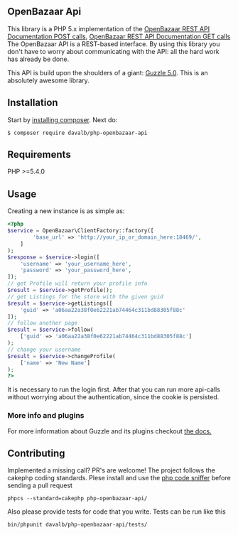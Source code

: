 ## OpenBazaar Api

This library is a PHP 5.x implementation of the [OpenBazaar REST API Documentation POST calls](https://gist.github.com/drwasho/bd4b28a5a07c5a952e2f),
[OpenBazaar REST API Documentation GET calls](https://gist.github.com/drwasho/742505589f62f6aa98b4)
The OpenBazaar API is a REST-based interface. By using this library you don't have to worry about communicating with the
API: all the hard work has already be done.

This API is build upon the shoulders of a giant: [Guzzle 5.0](http://guzzle.readthedocs.org/en/latest/). This is an absolutely awesome library.

## Installation
Start by [installing composer](http://getcomposer.org/doc/01-basic-usage.md#installation).
Next do:

    $ composer require davalb/php-openbazaar-api

## Requirements
PHP >=5.4.0

## Usage
Creating a new instance is as simple as:

```php
<?php
$service = OpenBazaar\ClientFactory::factory([
		'base_url' => 'http://your_ip_or_domain_here:18469/',
	]
);
$response = $service->login([
	'username' => 'your_username_here',
	'password' => 'your_password_here',
]);
// get Profile will return your profile info
$result = $service->getProfile();
// get Listings for the store with the given guid
$result = $service->getListings([
	'guid' => 'a06aa22a38f0e62221ab74464c311bd88305f88c'
]);
// follow another page
$result = $service->follow(
	['guid' => 'a06aa22a38f0e62221ab74464c311bd88305f88c']
);
// change your username
$result = $service->changeProfile(
	['name' => 'New Name']
);
?>
```
It is necessary to run the login first. After that you can run more api-calls without worrying about the authentication, since the cookie is persisted. 

### More info and plugins
For more information about Guzzle and its plugins checkout [the docs.](http://guzzle.readthedocs.org/en/latest/)

## Contributing
Implemented a missing call? PR's are welcome!
The project follows the cakephp coding standards.
Plese install and use the [php code sniffer](https://github.com/cakephp/cakephp-codesniffer) before sending a pull request
```
phpcs --standard=cakephp php-openbazaar-api/
```
Also please provide tests for code that you write. Tests can be run like this
```
bin/phpunit davalb/php-openbazaar-api/tests/
```
